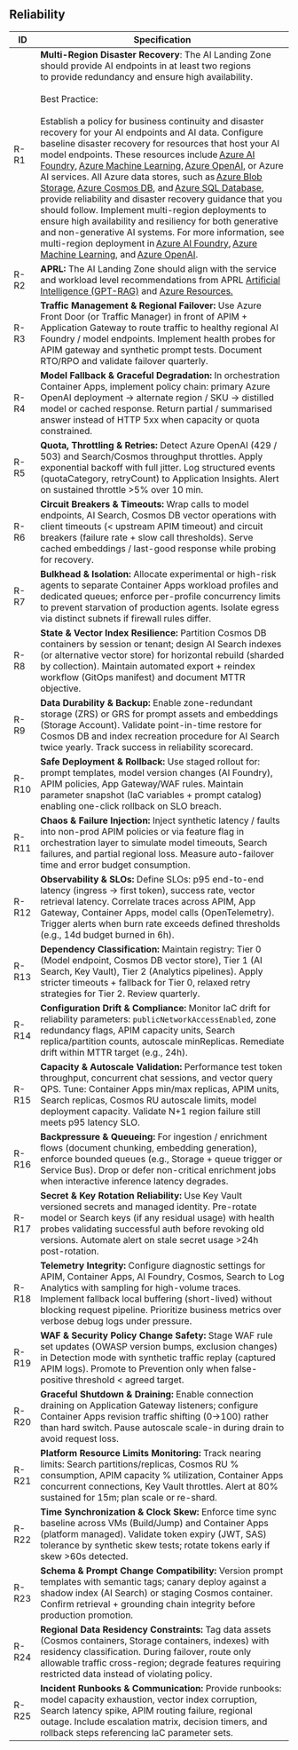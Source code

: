 ## Reliability

| ID    | Specification |
|-------|--------------|
|  R-R1  | **Multi-Region Disaster Recovery**: The AI Landing Zone should provide AI endpoints in at least two regions to provide redundancy and ensure high availability.<br><br>Best Practice:<br><br> Establish a policy for business continuity and disaster recovery for your AI endpoints and AI data. Configure baseline disaster recovery for resources that host your AI model endpoints. These resources include [Azure AI Foundry](https://learn.microsoft.com/en-us/azure/ai-studio/how-to/disaster-recovery), [Azure Machine Learning](https://learn.microsoft.com/en-us/azure/machine-learning/how-to-high-availability-machine-learning), [Azure OpenAI](https://learn.microsoft.com/en-us/azure/ai-services/openai/how-to/business-continuity-disaster-recovery), or Azure AI services. All Azure data stores, such as [Azure Blob Storage](https://learn.microsoft.com/en-us/azure/storage/common/storage-disaster-recovery-guidance), [Azure Cosmos DB](https://learn.microsoft.com/en-us/azure/cosmos-db/online-backup-and-restore), and [Azure SQL Database](https://learn.microsoft.com/en-us/azure/azure-sql/accelerated-database-recovery), provide reliability and disaster recovery guidance that you should follow. Implement multi-region deployments to ensure high availability and resiliency for both generative and non-generative AI systems. For more information, see multi-region deployment in [Azure AI Foundry](https://learn.microsoft.com/en-us/azure/ai-studio/how-to/disaster-recovery#plan-for-multi-regional-deployment), [Azure Machine Learning](https://learn.microsoft.com/en-us/azure/machine-learning/how-to-high-availability-machine-learning#plan-for-multi-regional-deployment), and [Azure OpenAI](https://learn.microsoft.com/en-us/azure/ai-services/openai/how-to/business-continuity-disaster-recovery).|
|  R-R2  | **APRL:** The AI Landing Zone should align with the service and workload level recommendations from APRL [Artificial Intelligence (GPT-RAG)](https://azure.github.io/Azure-Proactive-Resiliency-Library-v2/azure-specialized-workloads/ai/) and [Azure Resources.](https://azure.github.io/Azure-Proactive-Resiliency-Library-v2/azure-resources/)|
|  R-R3  | **Traffic Management & Regional Failover:** Use Azure Front Door (or Traffic Manager) in front of APIM + Application Gateway to route traffic to healthy regional AI Foundry / model endpoints. Implement health probes for APIM gateway and synthetic prompt tests. Document RTO/RPO and validate failover quarterly. |
|  R-R4  | **Model Fallback & Graceful Degradation:** In orchestration Container Apps, implement policy chain: primary Azure OpenAI deployment → alternate region / SKU → distilled model or cached response. Return partial / summarised answer instead of HTTP 5xx when capacity or quota constrained. |
|  R-R5  | **Quota, Throttling & Retries:** Detect Azure OpenAI (429 / 503) and Search/Cosmos throughput throttles. Apply exponential backoff with full jitter. Log structured events (quotaCategory, retryCount) to Application Insights. Alert on sustained throttle >5% over 10 min. |
|  R-R6  | **Circuit Breakers & Timeouts:** Wrap calls to model endpoints, AI Search, Cosmos DB vector operations with client timeouts (< upstream APIM timeout) and circuit breakers (failure rate + slow call thresholds). Serve cached embeddings / last-good response while probing for recovery. |
|  R-R7  | **Bulkhead & Isolation:** Allocate experimental or high-risk agents to separate Container Apps workload profiles and dedicated queues; enforce per-profile concurrency limits to prevent starvation of production agents. Isolate egress via distinct subnets if firewall rules differ. |
|  R-R8  | **State & Vector Index Resilience:** Partition Cosmos DB containers by session or tenant; design AI Search indexes (or alternative vector store) for horizontal rebuild (sharded by collection). Maintain automated export + reindex workflow (GitOps manifest) and document MTTR objective. |
|  R-R9  | **Data Durability & Backup:** Enable zone-redundant storage (ZRS) or GRS for prompt assets and embeddings (Storage Account). Validate point-in-time restore for Cosmos DB and index recreation procedure for AI Search twice yearly. Track success in reliability scorecard. |
|  R-R10 | **Safe Deployment & Rollback:** Use staged rollout for: prompt templates, model version changes (AI Foundry), APIM policies, App Gateway/WAF rules. Maintain parameter snapshot (IaC variables + prompt catalog) enabling one-click rollback on SLO breach. |
|  R-R11 | **Chaos & Failure Injection:** Inject synthetic latency / faults into non-prod APIM policies or via feature flag in orchestration layer to simulate model timeouts, Search failures, and partial regional loss. Measure auto-failover time and error budget consumption. |
|  R-R12 | **Observability & SLOs:** Define SLOs: p95 end-to-end latency (ingress → first token), success rate, vector retrieval latency. Correlate traces across APIM, App Gateway, Container Apps, model calls (OpenTelemetry). Trigger alerts when burn rate exceeds defined thresholds (e.g., 14d budget burned in 6h). |
|  R-R13 | **Dependency Classification:** Maintain registry: Tier 0 (Model endpoint, Cosmos DB vector store), Tier 1 (AI Search, Key Vault), Tier 2 (Analytics pipelines). Apply stricter timeouts + fallback for Tier 0, relaxed retry strategies for Tier 2. Review quarterly. |
|  R-R14 | **Configuration Drift & Compliance:** Monitor IaC drift for reliability parameters: `publicNetworkAccessEnabled`, zone redundancy flags, APIM capacity units, Search replica/partition counts, autoscale minReplicas. Remediate drift within MTTR target (e.g., 24h). |
|  R-R15 | **Capacity & Autoscale Validation:** Performance test token throughput, concurrent chat sessions, and vector query QPS. Tune: Container Apps min/max replicas, APIM units, Search replicas, Cosmos RU autoscale limits, model deployment capacity. Validate N+1 region failure still meets p95 latency SLO. |
|  R-R16 | **Backpressure & Queueing:** For ingestion / enrichment flows (document chunking, embedding generation), enforce bounded queues (e.g., Storage + queue trigger or Service Bus). Drop or defer non-critical enrichment jobs when interactive inference latency degrades. |
|  R-R17 | **Secret & Key Rotation Reliability:** Use Key Vault versioned secrets and managed identity. Pre-rotate model or Search keys (if any residual usage) with health probes validating successful auth before revoking old versions. Automate alert on stale secret usage >24h post-rotation. |
|  R-R18 | **Telemetry Integrity:** Configure diagnostic settings for APIM, Container Apps, AI Foundry, Cosmos, Search to Log Analytics with sampling for high-volume traces. Implement fallback local buffering (short-lived) without blocking request pipeline. Prioritize business metrics over verbose debug logs under pressure. |
|  R-R19 | **WAF & Security Policy Change Safety:** Stage WAF rule set updates (OWASP version bumps, exclusion changes) in Detection mode with synthetic traffic replay (captured APIM logs). Promote to Prevention only when false-positive threshold < agreed target. |
|  R-R20 | **Graceful Shutdown & Draining:** Enable connection draining on Application Gateway listeners; configure Container Apps revision traffic shifting (0→100) rather than hard switch. Pause autoscale scale-in during drain to avoid request loss. |
|  R-R21 | **Platform Resource Limits Monitoring:** Track nearing limits: Search partitions/replicas, Cosmos RU % consumption, APIM capacity % utilization, Container Apps concurrent connections, Key Vault throttles. Alert at 80% sustained for 15m; plan scale or re-shard. |
|  R-R22 | **Time Synchronization & Clock Skew:** Enforce time sync baseline across VMs (Build/Jump) and Container Apps (platform managed). Validate token expiry (JWT, SAS) tolerance by synthetic skew tests; rotate tokens early if skew >60s detected. |
|  R-R23 | **Schema & Prompt Change Compatibility:** Version prompt templates with semantic tags; canary deploy against a shadow index (AI Search) or staging Cosmos container. Confirm retrieval + grounding chain integrity before production promotion. |
|  R-R24 | **Regional Data Residency Constraints:** Tag data assets (Cosmos containers, Storage containers, indexes) with residency classification. During failover, route only allowable traffic cross-region; degrade features requiring restricted data instead of violating policy. |
|  R-R25 | **Incident Runbooks & Communication:** Provide runbooks: model capacity exhaustion, vector index corruption, Search latency spike, APIM routing failure, regional outage. Include escalation matrix, decision timers, and rollback steps referencing IaC parameter sets. |

